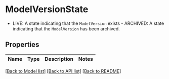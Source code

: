 # ModelVersionState

- LIVE: A state indicating that the `ModelVersion` exists - ARCHIVED: A state indicating that the `ModelVersion` has been archived.

## Properties
Name | Type | Description | Notes
------------ | ------------- | ------------- | -------------

[[Back to Model list]](../README.md#documentation-for-models) [[Back to API list]](../README.md#documentation-for-api-endpoints) [[Back to README]](../README.md)


